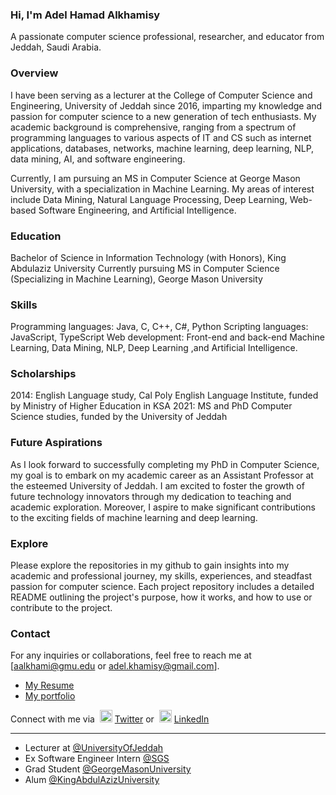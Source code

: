 ### Hi, I'm Adel Hamad Alkhamisy

A passionate computer science professional, researcher, and educator from Jeddah, Saudi Arabia.

### Overview
I have been serving as a lecturer at the College of Computer Science and Engineering, University of Jeddah since 2016, imparting my knowledge and passion for computer science to a new generation of tech enthusiasts. My academic background is comprehensive, ranging from a spectrum of programming languages to various aspects of IT and CS such as internet applications, databases, networks, machine learning, deep learning, NLP, data mining, AI, and software engineering.

Currently, I am pursuing an MS in Computer Science at George Mason University, with a specialization in Machine Learning. My areas of interest include Data Mining, Natural Language Processing, Deep Learning, Web-based Software Engineering, and Artificial Intelligence.

### Education
Bachelor of Science in Information Technology (with Honors), King Abdulaziz University
Currently pursuing MS in Computer Science (Specializing in Machine Learning), George Mason University

### Skills
Programming languages: Java, C, C++, C#, Python
Scripting languages: JavaScript, TypeScript
Web development: Front-end and back-end
Machine Learning, Data Mining, NLP, Deep Learning
,and Artificial Intelligence.

### Scholarships
2014: English Language study, Cal Poly English Language Institute, funded by Ministry of Higher Education in KSA
2021: MS and PhD Computer Science studies, funded by the University of Jeddah

### Future Aspirations
As I look forward to successfully completing my PhD in Computer Science, my goal is to embark on my academic career as an Assistant Professor at the esteemed University of Jeddah. I am excited to foster the growth of future technology innovators through my dedication to teaching and academic exploration. Moreover, I aspire to make significant contributions to the exciting fields of machine learning and deep learning.

### Explore
Please explore the repositories in my github to gain insights into my academic and professional journey, my skills, experiences, and steadfast passion for computer science. Each project repository includes a detailed README outlining the project's purpose, how it works, and how to use or contribute to the project.

### Contact
For any inquiries or collaborations, feel free to reach me at [aalkhami@gmu.edu or adel.khamisy@gmail.com].

- [My Resume](https://adelkhamisy.wixsite.com/portfolio/resume)
- [My portfolio](https://adelkhamisy.wixsite.com/portfolio)

Connect with me via &nbsp;<img width="20" src="https://www.pinclipart.com/picdir/middle/1-14041_twitter-logo-transparent-background-twitter-logo-clipart.png">&nbsp;<a href="https://twitter.com/_Adel____" target="_blank">Twitter</a> or &nbsp;<img width="20" src="https://avatars3.githubusercontent.com/u/357098?s=200&v=4"> <a href="https://www.linkedin.com/in/adelalkhamisy/" target="_blank">LinkedIn</a>

<hr>

- Lecturer at <a href="https://www.uj.edu.sa/Home.aspx?Lng=EN" target="_blank">@UniversityOfJeddah</a><br>
- Ex Software Engineer Intern <a href="https://www.saudiags.com" target="_blank">@SGS</a><br>
- Grad Student <a href="https://gmu.edu/" target="_blank">@GeorgeMasonUniversity</a><br>
- Alum <a href="https://kau.edu.sa/Home.aspx?lng=en" target="_blank">@KingAbdulAzizUniversity</a><br>
